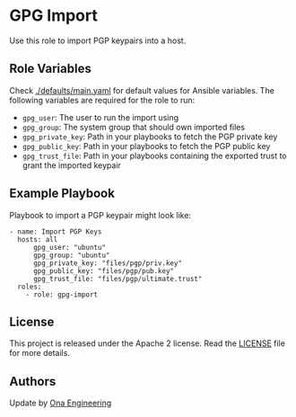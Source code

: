 GPG Import
=========

Use this role to import PGP keypairs into a host.
 

Role Variables
--------------

Check [./defaults/main.yaml](./defaults/main.yaml) for default values for Ansible variables. The following variables are required for the role to run:

 - `gpg_user`: The user to run the import using
 - `gpg_group`: The system group that should own imported files
 - `gpg_private_key`: Path in your playbooks to fetch the PGP private key
 - `gpg_public_key`: Path in your playbooks to fetch the PGP public key
 - `gpg_trust_file`: Path in your playbooks containing the exported trust to grant the imported keypair

Example Playbook
----------------

Playbook to import a PGP keypair might look like:

    - name: Import PGP Keys
      hosts: all
          gpg_user: "ubuntu"
          gpg_group: "ubuntu"
          gpg_private_key: "files/pgp/priv.key"
          gpg_public_key: "files/pgp/pub.key"
          gpg_trust_file: "files/pgp/ultimate.trust"
      roles:
        - role: gpg-import

License
-------

This project is released under the Apache 2 license. Read the [LICENSE](./LICENSE) file for more details.

Authors
-------

Update by [Ona Engineering](https://ona.io)
